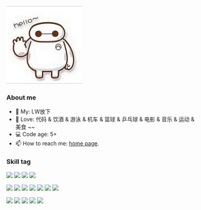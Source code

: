 ![](https://github.com/putyy/putyy/blob/main/hello.png)
### About me
- 👼 My: LW放下
- 🏩 Love:  代码 & 饮酒 &  游泳 & 机车 & 篮球 & 乒乓球 & 电影 & 音乐 & 运动 & 美食 ~~
- 💻 Code age: 5+
- 📫 How to reach me: [home page](http://www.putyy.com).

### Skill tag
[![](https://img.shields.io/badge/%20Linux-e95420?style=flat-square&logo=linux&logoColor=ffffff)](https://linux.cn/)
[![](https://img.shields.io/badge/Windows-2376bc?style=flat-square&logo=windows&logoColor=ffffff)](https://www.microsoft.com/zh-cn/windows/)
[![](https://img.shields.io/badge/macOS-Hackintosh-292e33?style=flat-square&logo=apple&logoColor=ffffff)](https://github.com/putyy/Hackintosh)
[![](https://img.shields.io/badge/Synology-Nas-292e33?style=flat-square&logo=Synology&logoColor=ffffff)](https://www.synology.cn/zh-cn)


[![](https://img.shields.io/badge/-Docker-2496ED?style=flat-square&logo=docker&logoColor=ffffff)](https://www.docker.com/)
[![](https://img.shields.io/badge/-Swarm-326CE5?style=flat-square&logo=docker&logoColor=ffffff)](https://docs.docker.com/engine/swarm/)
[![](https://img.shields.io/badge/-Git-f05032?style=flat-square&logo=git&logoColor=white)](https://git-scm.com/)
[![](https://img.shields.io/badge/-Nginx-269539?style=flat-square&logo=nginx&logoColor=ffffff)](https://nginx.org/)
[![](https://img.shields.io/badge/-ElasticSearch-5EA2A2?style=flat-square&logo=ElasticSearch&logoColor=EE6911)](https://elasticsearch.cn/)
[![](https://img.shields.io/badge/-Redis-BCCCBC?style=flat-square&logo=redis&logoColor=F37150)](https://redis.io/)
[![](https://img.shields.io/badge/-Mysql-0074a3?style=flat-square&logo=mysql&logoColor=white)](https://mysql.com/)

[![](https://img.shields.io/badge/-PHP-777BB4?style=flat-square&logo=php&logoColor=ffffff)](https://www.php.net/)
[![](https://img.shields.io/badge/-Golang-00ADD8?style=flat-square&logo=go&logoColor=ffffff)](https://golang.org/)
[![](https://img.shields.io/badge/-JavaScript-f7e018?style=flat-square&logo=javascript&logoColor=white)](https://www.javascript.com/)
[![](https://img.shields.io/badge/-Node.js-43853d?style=flat-square&logo=node.js&logoColor=ffffff)](https://nodejs.org/)
[![](https://img.shields.io/badge/-Shell-A09BA8?style=flat-square)](https://www.runoob.com/linux/linux-shell.html)

